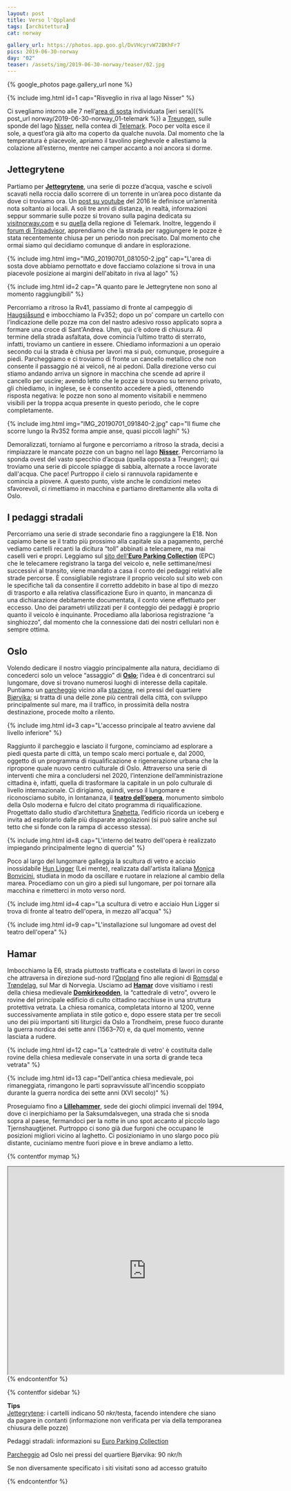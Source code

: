 ```yaml
---
layout: post
title: Verso l'Oppland
tags: [architettura]
cat: norway

gallery_url: https://photos.app.goo.gl/DvVHcyrvW72BKhFr7
pics: 2019-06-30-norway
day: "02"
teaser: /assets/img/2019-06-30-norway/teaser/02.jpg
---
```


{% google_photos page.gallery_url none %}

{% include img.html id=1 cap="Risveglio in riva al lago Nisser" %}

Ci svegliamo intorno alle 7 nell’[area di sosta](https://park4night.com/lieu/64873/#.Yv3Oj3ZByUl) individuata [ieri sera]({% post_url norway/2019-06-30-norway_01-telemark %}) a [Treungen](https://www.visitnorway.com/listings/r%C3%B8yrodden-treungen/8484/), sulle sponde del lago [Nisser](https://www.visitnorway.com/listings/canoe-cayak-on-lake-nisser-(vr%C3%A5dal)/11380/), nella contea di [Telemark](https://www.visittelemark.com/). Poco per volta esce il sole, a quest’ora già alto ma coperto da qualche nuvola. Dal momento che la temperatura è piacevole, apriamo il tavolino pieghevole e allestiamo la colazione all’esterno, mentre nei camper accanto a noi ancora si dorme.

## Jettegrytene

Partiamo per [**Jettegrytene**](https://www.visitnorway.com/listings/potholes/9970/), una serie di pozze d’acqua, vasche e scivoli scavati nella roccia dallo scorrere di un torrente in un’area poco distante da dove ci troviamo ora. Un [post su youtube](https://www.youtube.com/watch?v=EmCzANPiCSc&t=53s) del 2016 le definisce un’amenità nota soltanto ai locali. A soli tre anni di distanza, in realtà, informazioni seppur sommarie sulle pozze si trovano sulla pagina dedicata su [visitnorway.com](https://www.visitnorway.com/listings/potholes/9970/) e su [quella](https://www.visittelemark.com/things-to-do/potholes-p544563) della regione di Telemark. Inoltre, leggendo il [forum di Tripadvisor](https://www.tripadvisor.com/Attraction_Review-g2419721-d4598375-Reviews-Jettegrytene_i_Nissedal-Nissedal_Municipality_Telemark_Eastern_Norway.html), apprendiamo che la strada per raggiungere le pozze è stata recentemente chiusa per un periodo non precisato. Dal momento che ormai siamo qui decidiamo comunque di andare in esplorazione.

{% include img.html img="IMG_20190701_081050-2.jpg" cap="L'area di sosta dove abbiamo pernottato e dove facciamo colazione si trova in una piacevole posizione ai margini dell'abitato in riva al lago" %}

{% include img.html id=2 cap="A quanto pare le Jettegrytene non sono al momento raggiungibili" %}

Percorriamo a ritroso la Rv41, passiamo di fronte al campeggio di [Haugsjåsund](https://www.visitnorway.com/listings/haugsj%C3%A5sund-familiecamping/7291/) e imbocchiamo la Fv352; dopo un po’ compare un cartello con l’indicazione delle pozze ma con del nastro adesivo rosso applicato sopra a formare una croce di Sant'Andrea. Uhm, qui c’è odore di chiusura. Al termine della strada asfaltata, dove comincia l’ultimo tratto di sterrato, infatti, troviamo un cantiere in essere. Chiediamo informazioni a un operaio secondo cui la strada è chiusa per lavori ma si può, comunque, proseguire a piedi. Parcheggiamo e ci troviamo di fronte un cancello metallico che non consente il passaggio né ai veicoli, né ai pedoni. Dalla direzione verso cui stiamo andando arriva un signore in macchina che scende ad aprire il cancello per uscire; avendo letto che le pozze si trovano su terreno privato, gli chiediamo, in inglese, se è consentito accedere a piedi, ottenendo risposta negativa: le pozze non sono al momento visitabili e nemmeno visibili per la troppa acqua presente in questo periodo, che le copre completamente.

{% include img.html img="IMG_20190701_091840-2.jpg" cap="Il fiume che scorre lungo la Rv352 forma ampie anse, quasi piccoli laghi" %}

Demoralizzati, torniamo al furgone e percorriamo a ritroso la strada, decisi a rimpiazzare le mancate pozze con un bagno nel lago [**Nisser**](https://www.visitnorway.com/listings/canoe-cayak-on-lake-nisser-(vr%C3%A5dal)/11380/). Percorriamo la sponda ovest del vasto specchio d’acqua (quella opposta a Treungen); qui troviamo una serie di piccole spiagge di sabbia, alternate a rocce lavorate dall'acqua. Che pace! Purtroppo il cielo si rannuvola rapidamente e comincia a piovere. A questo punto, viste anche le condizioni meteo sfavorevoli, ci rimettiamo in macchina e partiamo direttamente alla volta di Oslo.

## I pedaggi stradali

Percorriamo una serie di strade secondarie fino a raggiungere la E18. Non capiamo bene se il tratto più prossimo alla capitale sia a pagamento, perché vediamo cartelli recanti la dicitura “toll” abbinati a telecamere, ma mai caselli veri e propri. Leggiamo sul [sito dell'**Euro Parking Collection**](https://www.epcplc.com/) (EPC) che le telecamere registrano la targa del veicolo e, nelle settimane/mesi successivi al transito, viene mandato a casa il conto dei pedaggi relativi alle strade percorse. È consigliabile registrare il proprio veicolo sul sito web con le specifiche tali da consentire il corretto addebito in base al tipo di mezzo di trasporto e alla relativa classificazione Euro in quanto, in mancanza di una dichiarazione debitamente documentata, il conto viene effettuato per eccesso. Uno dei parametri utilizzati per il conteggio dei pedaggi è proprio quanto il veicolo è inquinante. Procediamo alla laboriosa registrazione “a singhiozzo”, dal momento che la connessione dati dei nostri cellulari non è sempre ottima.

## Oslo

Volendo dedicare il nostro viaggio principalmente alla natura, decidiamo di concederci solo un veloce “assaggio” di [**Oslo**](https://www.visitnorway.it/dove-andare/norvegia-orientale/oslo/); l’idea è di concentrarci sul lungomare, dove si trovano numerosi luoghi di interesse della capitale. Puntiamo un [parcheggio](https://onepark.no/?rentParking=0) vicino alla [stazione](https://www.banenor.no/reisende/stasjonsoversikt/Stasjonssok/-O-/Oslo-S/), nei pressi del quartiere [Bjørvika](https://en.wikipedia.org/wiki/Bj%C3%B8rvika); si tratta di una delle zone più centrali della città, con sviluppo principalmente sul mare, ma il traffico, in prossimità della nostra destinazione, procede molto a rilento.

{% include img.html id=3 cap="L'accesso principale al teatro avviene dal livello inferiore" %}

Raggiunto il parcheggio e lasciato il furgone, cominciamo ad esplorare a piedi questa parte di città, un tempo scalo merci portuale e, dal 2000, oggetto di un programma di riqualificazione e rigenerazione urbana che la ripropone quale nuovo centro culturale di Oslo. Attraverso una serie di interventi che mira a concludersi nel 2020, l’intenzione dell’amministrazione cittadina è, infatti, quella di trasformare la capitale in un polo culturale di livello internazionale. Ci dirigiamo, quindi, verso il lungomare e riconosciamo subito, in lontananza, il [**teatro dell’opera**](https://operaen.no/en/), monumento simbolo della Oslo moderna e fulcro del citato programma di riqualificazione. Progettato dallo studio d’architettura [Snøhetta](https://snohetta.com/), l’edificio ricorda un iceberg e invita ad esplorarlo dalle più disparate angolazioni (si può salire anche sul tetto che si fonde con la rampa di accesso stessa).

{% include img.html id=8 cap="L'interno del teatro dell'opera è realizzato impiegando principalmente legno di quercia" %}

Poco al largo del lungomare galleggia la scultura di vetro e acciaio inossidabile [Hun Ligger](https://en.wikipedia.org/wiki/She_Lies) (Lei mente), realizzata dall'artista italiana [Monica Bonvicini](https://monicabonvicini.net/), studiata in modo da oscillare e ruotare in relazione al cambio della marea. Procediamo con un giro a piedi sul lungomare, per poi tornare alla macchina e rimetterci in moto verso nord.

{% include img.html id=4 cap="La scultura di vetro e acciaio Hun Ligger si trova di fronte al teatro dell'opera, in mezzo all'acqua" %}

{% include img.html id=9 cap="L'installazione sul lungomare ad ovest del teatro dell'opera" %}

## Hamar

Imbocchiamo la E6, strada piuttosto trafficata e costellata di lavori in corso che attraversa in direzione sud-nord l’[Oppland](https://it.wikipedia.org/wiki/Oppland) fino alle regioni di [Romsdal](https://it.wikipedia.org/wiki/Romsdal) e [Trøndelag](https://it.wikipedia.org/wiki/Tr%C3%B8ndelag), sul Mar di Norvegia. Usciamo ad [**Hamar**](https://www.visitnorway.com/places-to-go/eastern-norway/the-hamar-region/) dove visitiamo i resti della chiesa medievale [**Domkirkeodden**](https://domkirkeodden.no/en), la “cattedrale di vetro”, ovvero le rovine del principale edificio di culto cittadino racchiuse in una struttura protettiva vetrata. La chiesa romanica, completata intorno al 1200, venne successivamente ampliata in stile gotico e, dopo essere stata per tre secoli uno dei più importanti siti liturgici da Oslo a Trondheim, prese fuoco durante la guerra nordica dei sette anni (1563–70) e, da quel momento, venne lasciata a rudere.

{% include img.html id=12 cap="La 'cattedrale di vetro' è costituita dalle rovine della chiesa medievale conservate in una sorta di grande teca vetrata" %}

{% include img.html id=13 cap="Dell'antica chiesa medievale, poi rimaneggiata, rimangono le parti sopravvissute all'incendio scoppiato durante la guerra nordica dei sette anni (XVI secolo)" %}

Proseguiamo fino a [**Lillehammer**](https://www.visitnorway.it/dove-andare/norvegia-orientale/la-regione-di-lillehammer/), sede dei giochi olimpici invernali del 1994, dove ci inerpichiamo per la Saksumdalsvegen, una strada che si snoda sopra al paese, fermandoci per la notte in uno spot accanto al piccolo lago Tjernshaugtjenet. Purtroppo ci sono già due furgoni che occupano le posizioni migliori vicino al laghetto. Ci posizioniamo in uno slargo poco più distante, cuciniamo mentre fuori piove e in breve andiamo a letto.

{% contentfor mymap %}
<iframe src="https://www.google.com/maps/d/u/0/embed?mid=1N3Ul0AHLKuFg_w07oysm9B5eIYNXeDCd" width="640" height="480"></iframe>
{% endcontentfor %}

{% contentfor sidebar %}

**Tips**  
[Jettegrytene](https://www.visitnorway.com/listings/potholes/9970/): i cartelli indicano 50 nkr/testa, facendo intendere che siano da pagare in contanti (informazione non verificata per via della temporanea chiusura delle pozze)

Pedaggi stradali: informazioni su [Euro Parking Collection](https://www.epcplc.com/)

[Parcheggio](https://onepark.no/) ad Oslo nei pressi del quartiere Bjørvika: 90 nkr/h

Se non diversamente specificato i siti visitati sono ad accesso gratuito

{% endcontentfor %}
